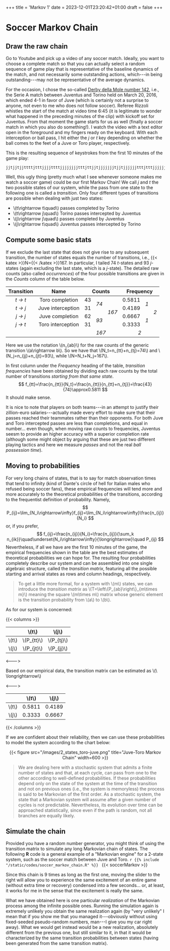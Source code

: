 +++
title = 'Markov 1'
date = 2023-12-01T23:20:42+01:00
draft = false
+++

# Soccer Markov Chain

## Draw the raw chain
Go to Youtube and pick up a video of any soccer match. Ideally, you want to
choose a complete match so that you can actually select a random sequence of
game play that is representative of the baseline dynamics of the match, and not
necessarily some outstanding actions, which---in being outstanding---may not be
representative of the average dynamics.

For the occasion, I chose the so-called
[Derby della Mole number 142](https://www.youtube.com/watch?v=5kKGW5EOJNg&t=995s),
i.e., the Serie A match between Juventus and Torino held on March 20, 2016,
which ended 4-1 in favor of Juve (which is certainly not a surprise to anyone,
not even to me who does not follow soccer). Referee Rizzoli whistles the start
of the match at video time 6:45 (it is legitimate to wonder what happened in the
preceding minutes of the clip) with kickoff set for Juventus. From that moment
the game starts for us as well (finally a soccer match in which you also do
something!). I watch the video with a text editor open in the foreground and my
fingers ready on the keyboard. With each interception or ball pass, I hit either
the _j_ or _t_ key depending on whether the ball comes to the feet of a Juve or
Toro player, respectively.

This is the resulting sequence of keystrokes from the first 10 minutes of the
game play:
```
jjtjjtjjttttjtttjjjjttttjjjjjjjjtttjttjjtjjjjjjjtjjtjjjjjjtttjtttjjjjjjtjtjjtjjtttttttjttjjtjtjtjtjjjtttjtjtjjttttjtttttttjjjjjjjjjjtttttjtttjttjjjjjjjjjtjjttttjjjjjjjj
```
Well, this ugly thing (pretty much what I see whenever someone makes me watch a
soccer game) could be our first Markov Chain! We call _j_ and _t_ the two
possible states of our system, while the pass from one state to the following
one is called a _transition_. Only four different types of transitions are
possible when dealing with just two states:
- \\(t\rightarrow t\quad\\) passes completed by Torino
- \\(t\rightarrow j\quad\\) Torino passes intercepted by Juventus
- \\(j\rightarrow j\quad\\) passes completed by Juventus
- \\(j\rightarrow t\quad\\) Juventus passes intercepted by Torino

## Compute some basic stats
If we exclude the last state that does not give rise to any subsequent
transition, the number of states equals the number of transitions, i.e.,
{{< katex >}}N={{< /katex >}}167. In particular, I tailed 74 _t_-states and
93 _j_-states (again excluding the last state, which is a _j_-state). The
detailed raw counts (also called _occurrences_) of the four possible transitions
are given in the _Counts_ column of the table below.

<table>
    <thead>
        <tr style="border: none;">
            <th>Transition</th>
            <th>Name</th>
            <th colspan=3>Counts</th>
            <th colspan=3>Frequency</th>
        </tr>
    </thead>
    <tbody>
        <tr align="center">
            <td style="font-style: italic;">t → t</td>
            <td>Toro completion</td>
            <td>43</td>
            <td rowspan=2 style="font-style: italic;">74</td>
            <td rowspan=4 style="font-style: italic;">167</td>
            <td>0.5811</td>
            <td rowspan=2 style="font-style: italic;">1</td>
            <td rowspan=4 style="font-style: italic;">2</td>
        </tr>
        <tr align="center">
            <td style="font-style: italic;">t → j</td>
            <td>Juve interception</td>
            <td>31</td>
            <td>0.4189</td>
        </tr>
        <tr align="center">
            <td style="font-style: italic;">j → j</td>
            <td>Juve completion</td>
            <td>62</td>
            <td rowspan=2 style="font-style: italic;">93</td>
            <td>0.6667</td>
            <td rowspan=2 style="font-style: italic;">1</td>
        </tr>
        <tr align="center">
            <td style="font-style: italic;">j → t</td>
            <td>Toro interception</td>
            <td>31</td>
            <td>0.3333</td>
        </tr>
        <tr align="center" style="font-style: italic;">
            <td colspan=2 style="border: none;"></td>
            <td colspan=3>167</td>
            <td colspan=3>2</td>
        </tr>
    </tbody>
</table>

Here we use the notation \\(n_{ab}\\) for the raw counts of the generic
transition \\(a\rightarrow b\\). So we have that \\(N_t=n_{tt}+n_{tj}=74\\) and
\\(N_j=n_{jj}+n_{jt}=93\\), while \\(N=N_t+N_j=167\\).

In first column under the _Frequency_ heading of the table, _transition
frequencies_ have been obtained by dividing each raw counts by the total number
of transitions _starting from that same state_.
$$
    f_{tt}=\frac{n_{tt}}{N_t}=\frac{n_{tt}}{n_{tt}+n_{tj}}=\frac{43}{74}\approx0.5811
$$
It should make sense.

It is nice to note that players on both teams---in an attempt to justify their
zillion-euro salaries---actually made every effort to make sure that their passes
reached their teammates rather than their opponents. For both Juve and Toro
intercepted passes are less than completions, and equal in number... even
though, when moving raw counts to frequencies, Juventus seesm to provide an
higher accuracy with a superior completion rate (although some might object by
arguing that these are just two different playing tactics and here we measure
_passes_ and not the real _ball possession time_).

## Moving to probabilities
For very long chains of states, that is to say for match observation times that
tend to infinity (kind of Dante's circle of hell for Italian males who refused
being soccer fans), these empirical frequencies will tend more and more
accurately to the theoretical probabilities of the transitions, according to the
frequentist definition of probability. Namely,
$$
    P_{ij}=\lim_{N_i\rightarrow\infty}f_{ij}=\lim_{N_i\rightarrow\infty}\frac{n_{ij}}{N_i}
$$
or, if you prefer,
$$
    f_{ij}=\frac{n_{ij}}{N_i}=\frac{n_{ij}}{\sum_k n_{ik}}\quad\underset{N_i\rightarrow\infty}{\longrightarrow}\quad P_{ij}
$$
Nevertheless, if all we have are the first 10 minutes of the game, the empirical
frequencies shown in the table are the best estimates of theoretical
probabilities we can hope for.
The resulting four probabilities completely describe our system and can be
assembled into one single algebraic structure, called the _transition matrix_,
featuring all the possible starting and arrival states as rows and column
headings, respectively.

> To get a little more formal, for a system with \\(m\\) states, we can
introduce the _transition matrix_ as \\(T=\left\\{P_{ab}\right\\}\_{m\times m}\\)
meaning the square \\(m\times m\\) matrix whose generic element is the
transition probability from \\(a\\) to \\(b\\).

As for our system is concerned:

{{< columns >}} <!-- begin columns block -->

|       |  \\(t\\)   |  \\(j\\)   |
|:-----:|:----------:|:----------:|
|\\(t\\)|\\(P_{tt}\\)|\\(P_{tj}\\)|
|\\(j\\)|\\(P_{jt}\\)|\\(P_{jj}\\)|

<---> <!-- magic separator, between columns -->

Based on our empirical data, the transition matrix can be estimated as
\\(\ \longrightarrow\\)


<---> <!-- magic separator, between columns -->

|       | \\(t\\) | \\(j\\) |
|:-----:|:-------:|:-------:|
|\\(t\\)| 0.5811  | 0.4189  |
|\\(j\\)| 0.3333  | 0.6667  |

{{< /columns >}}

If we are confident about their reliability, then we can use these probabilities
to model the system according to the chart below:

<div style="text-align: center;">
{{< figure src="/images/2_states_toro-juve.png" title="Juve-Toro Markov Chain" width=600 >}}
</div>

> We are dealing here with a stochastic system that admits a finite number of
states and that, at each cycle, can pass from one to the other according to
well-defined probabilities. If these probabilities depend only on the state of
the system at the time of the transition and not on previous ones (i.e., the
system is memoryless) the process is said to be Markovian of the first order.
As a stochastic system, the state that a Markovian system will assume after a
given number of cycles is not predictable. Nevertheless, its evolution over time
can be approached statistically, since even if the path is random, not all
branches are equally likely.

## Simulate the chain
Provided you have a random number generator, you might think of using the
transition matrix to simulate any long Markovian chain of states. The following
__R__ code is a general example of a "Markovian engine" for a 2-state system,
such as the soccer match between Juve and Toro.
```r {{% include "/static/codes/soccer_markov_chain.R" %}} ```
{{< soccerMarkov >}}

Since this chain is 9 times as long as the first one, moving the slider to the
right will allow you to experience the same excitement of an entire game
(without extra time or recovery) condensed into a few seconds... or, at least,
it works for me in the sense that the excitement is really the same.

What we have obtained here is one particular _realization_ of the Markovian
process among the infinite possible ones. Running the simulation again is
extremely unlikely you obtain the same realization again (by "very unlikely" I
mean that if you show me that you managed it---obviously without using
fixed-seeded pseudo-random numbers, man---I give you my car right away). What we
would get instead would be a new realization, absolutely different from the
previous one, but still similar to it, in that it would be characterized by the
same transition probabilities between states (having been generated from the
same transition matrix).


